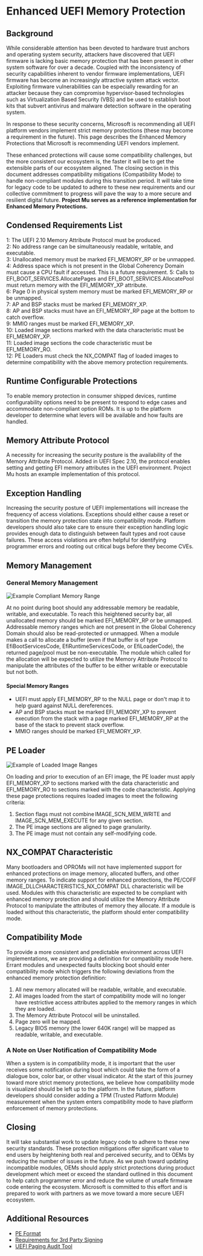 # Enhanced UEFI Memory Protection

## Background

While considerable attention has been devoted to hardware trust anchors and operating
system security, attackers have discovered that UEFI firmware is lacking basic memory
protection that has been present in other system software for over a decade. Coupled
with the inconsistency of security capabilities inherent to vendor firmware implementations,
UEFI firmware has become an increasingly attractive system attack vector. Exploiting
firmware vulnerabilities can be especially rewarding for an attacker because they can
compromise hypervisor-based technologies such as Virtualization Based Security (VBS)
and be used to establish boot kits that subvert antivirus and malware detection software
in the operating system.

In response to these security concerns, Microsoft is recommending all UEFI platform
vendors implement strict memory protections (these may become a requirement in the
future). This page describes the Enhanced Memory Protections that Microsoft is
recommending UEFI vendors implement.

These enhanced protections will cause some compatibility challenges, but the
more consistent our ecosystem is, the faster it will be to get the extensible
parts of our ecosystem aligned. The closing section in this document addresses
compatibility mitigations (Compatibility Mode) to handle non-compliant
modules during this transition period. It will take time for legacy code
to be updated to adhere to these new requirements and our collective commitment
to progress will pave the way to a more secure and resilient digital future.
**Project Mu serves as a reference implementation for Enhanced Memory Protections.**

## Condensed Requirements List

1: The UEFI 2.10 Memory Attribute Protocol must be produced.  
2: No address range can be simultaneously readable, writable, and executable.  
3: Unallocated memory must be marked EFI_MEMORY_RP or be unmapped.  
4: Address space which is not present in the Global Coherency Domain must cause a
CPU fault if accessed. This is a future requirement.
5: Calls to EFI_BOOT_SERVICES.AllocatePages and EFI_BOOT_SERVICES.AllocatePool
must return memory with the EFI_MEMORY_XP attribute.  
6: Page 0 in physical system memory must be marked EFI_MEMORY_RP or be unmapped.  
7: AP and BSP stacks must be marked EFI_MEMORY_XP.  
8: AP and BSP stacks must have an EFI_MEMORY_RP page at the bottom to catch overflow.  
9: MMIO ranges must be marked EFI_MEMORY_XP.  
10: Loaded image sections marked with the data characteristic must be EFI_MEMORY_XP.  
11: Loaded image sections the code characteristic must be EFI_MEMORY_RO.  
12: PE Loaders must check the NX_COMPAT flag of loaded images to determine
compatibility with the above memory protection requirements.  

## Runtime Configurable Protections

To enable memory protection in consumer shipped devices, runtime
configurability options need to be present to respond to edge cases
and accommodate non-compliant option ROMs. It is up to the platform
developer to determine what levers will be available and how faults are handled.

## Memory Attribute Protocol

A necessity for increasing the security posture is the availability of
the Memory Attribute Protocol. Added in UEFI Spec 2.10, the protocol
enables setting and getting EFI memory attributes in the UEFI environment.
Project Mu hosts an example implementation of this protocol.

## Exception Handling

Increasing the security posture of UEFI implementations will increase the
frequency of access violations. Exceptions should either cause a reset or
transition the memory protection state into compatibility mode. Platform
developers should also take care to ensure their exception handling logic
provides enough data to distinguish between fault types and root cause
failures. These access violations are often helpful for identifying programmer
errors and rooting out critical bugs before they become CVEs.

## Memory Management

### General Memory Management

![Example Compliant Memory Range](../img/memory_range.png)

At no point during boot should any addressable memory be readable, writable,
and executable. To reach this heightened security bar, all unallocated memory
should be marked EFI_MEMORY_RP or be unmapped. Addressable memory ranges which
are not present in the Global Coherency Domain should also be read-protected or
unmapped. When a module makes a call to allocate a buffer (even if that buffer
is of type EfiBootServicesCode, EfiRuntimeServicesCode, or EfiLoaderCode),
the returned page/pool must be non-executable. The module which called for the
allocation will be expected to utilize the Memory Attribute Protocol to
manipulate the attributes of the buffer to be either writable or executable
but not both.

#### Special Memory Ranges

* UEFI must apply EFI_MEMORY_RP to the NULL page or don't map it to help guard against NULL dereferences.
* AP and BSP stacks must be marked EFI_MEMORY_XP to prevent execution from the stack with
  a page marked EFI_MEMORY_RP at the base of the stack to prevent stack overflow.
* MMIO ranges should be marked EFI_MEMORY_XP.

## PE Loader

![Example of Loaded Image Ranges](../img/loaded_images.png)

On loading and prior to execution of an EFI image, the PE loader must apply
EFI_MEMORY_XP to sections marked with the data characteristic and EFI_MEMORY_RO
to sections marked with the code characteristic. Applying these page protections
requires loaded images to meet the following criteria:

1. Section flags must not combine IMAGE_SCN_MEM_WRITE and IMAGE_SCN_MEM_EXECUTE for any
given section.
2. The PE image sections are aligned to page granularity.
3. The PE image must not contain any self-modifying code.

## NX_COMPAT Characteristic

Many bootloaders and OPROMs will not have implemented support for enhanced protections on
image memory, allocated buffers, and other memory ranges. To indicate support for enhanced
protections, the PE/COFF IMAGE_DLLCHARACTERISTICS_NX_COMPAT DLL characteristic will be used.
Modules with this characteristic are expected to be compliant with enhanced memory protection
and should utilize the Memory Attribute Protocol to manipulate the attributes of memory they
allocate. If a module is loaded without this characteristic, the platform should enter
compatibility mode.

## Compatibility Mode

To provide a more consistent and predictable environment across UEFI implementations,
we are providing a definition for compatibility mode here. Errant modules and unexpected
faults blocking boot should enter compatibility mode which triggers the following
deviations from the enhanced memory protection definition:

1. All new memory allocated will be readable, writable, and executable.  
2. All images loaded from the start of compatibility mode will no longer have
restrictive access attributes applied to the memory ranges in which they are loaded.  
3. The Memory Attribute Protocol will be uninstalled.  
4. Page zero will be mapped.  
5. Legacy BIOS memory (the lower 640K range) will be mapped as readable, writable, and
executable.

### A Note on User Notification of Compatibility Mode

When a system is in compatibility mode, it is important that the user receives some
notification during boot which could take the form of a dialogue box, color bar, or
other visual indicator. At the start of this journey toward more strict memory
protections, we believe how compatibility mode is visualized should be left up to the
platform. In the future, platform developers should consider adding a TPM (Trusted
Platform Module) measurement when the system enters compatibility mode to have platform
enforcement of memory protections.

## Closing

It will take substantial work to update legacy code to adhere to these new security
standards. These protection mitigations offer significant value to end users by
heightening both real and perceived security, and to OEMs by reducing the number
of issues in the future. As we push toward updating incompatible modules, OEMs
should apply strict protections during product development which meet or exceed the
standard outlined in this document to help catch programmer error and reduce the
volume of unsafe firmware code entering the ecosystem. Microsoft is committed to
this effort and is prepared to work with partners as we move toward a more
secure UEFI ecosystem.

## Additional Resources

* [PE Format](https://learn.microsoft.com/windows/win32/debug/pe-format)
* [Requirements for 3rd Party Signing](https://learn.microsoft.com/windows-hardware/drivers/bringup/uefi-ca-memory-mitigation-requirements)
* [UEFI Paging Audit Tool](https://github.com/microsoft/mu_plus/tree/HEAD/UefiTestingPkg/AuditTests/PagingAudit)

